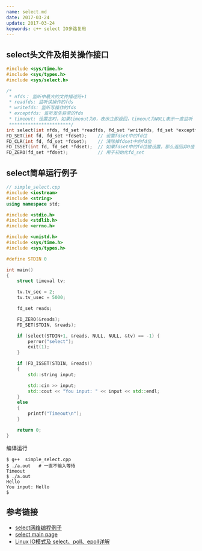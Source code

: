 ```yaml
---
name: select.md
date: 2017-03-24
update: 2017-03-24
keywords: c++ select IO多路复用
---
```


select头文件及相关操作接口
----
```c++
#include <sys/time.h>
#include <sys/types.h>
#include <sys/select.h> 

/*
 * nfds： 监听中最大的文件描述符+1
 * readfds: 监听读操作的fds
 * writefds: 监听写操作的fds
 * exceptfds: 监听发生异常的fds
 * timeout: 设置定时，如果timeout为0，表示立即返回，timeout为NULL表示一直监听
 ***********************/
int select(int nfds, fd_set *readfds, fd_set *writefds, fd_set *exceptfds, struct timeval *timeout);
FD_SET(int fd, fd_set *fdset);    // 设置fdset中的fd位
FD_CLR(int fd, fd_set *fdset);    // 清除掉fdset中的fd位
FD_ISSET(int fd, fd_set *fdset);  // 如果fdset中的fd位被设置，那么返回非0值； 否则返回0
FD_ZERO(fd_set *fdset);           // 用于初始化fd_set
```
select简单运行例子
----
```c++
// simple_select.cpp
#include <iostream>
#include <string>
using namespace std;

#include <stdio.h>
#include <stdlib.h>
#include <errno.h>

#include <unistd.h>
#include <sys/time.h>
#include <sys/types.h>

#define STDIN 0

int main()
{
    struct timeval tv;

    tv.tv_sec = 2;
    tv.tv_usec = 5000;

    fd_set reads;

    FD_ZERO(&reads);
    FD_SET(STDIN, &reads);

    if (select(STDIN+1, &reads, NULL, NULL, &tv) == -1) {
        perror("select");
        exit(1);
    }

    if (FD_ISSET(STDIN, &reads)) 
    {
        std::string input;

        std::cin >> input;
        std::cout << "You input: " << input << std::endl;
    } 
    else 
    {
        printf("Timeout\n");
    }

    return 0;
}
```
编译运行
```
$ g++  simple_select.cpp
$ ./a.out   # 一直不输入等待
Timeout
$ ./a.out
Hello
You input: Hello
$ 
```

参考链接
----
* [select网络编程例子](https://github.com/zhushh/cplusplus/tree/master/network_programming/select)
* [select main page](http://www.mkssoftware.com/docs/man3/select.3.asp)
* [Linux IO模式及 select、poll、epoll详解](https://segmentfault.com/a/1190000003063859)
